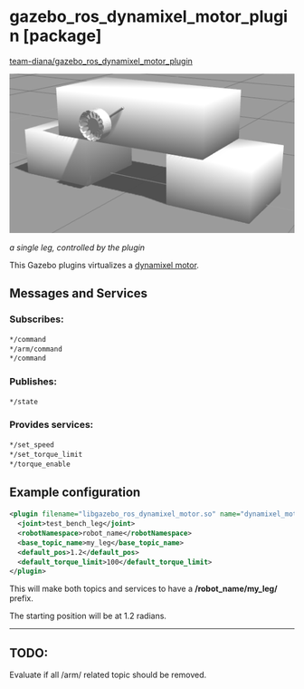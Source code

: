# gazebo_ros_dynamixel_motor_plugin [package]

[team-diana/gazebo_ros_dynamixel_motor_plugin](https://github.com/team-diana/gazebo_ros_dynamixel_motor_plugin)

![virtual test bench](/uploads/amalia_rover_leg_test_bench.png)

*a single leg, controlled by the plugin*

This Gazebo plugins virtualizes a [dynamixel motor](dynamixel_mx-64.md).

## Messages and Services

### Subscribes:
```bash
*/command
*/arm/command
*/command
```
### Publishes:
```bash
*/state
```

### Provides services:
```bash
*/set_speed
*/set_torque_limit
*/torque_enable
```

## Example configuration

```xml
<plugin filename="libgazebo_ros_dynamixel_motor.so" name="dynamixel_motor">
  <joint>test_bench_leg</joint>
  <robotNamespace>robot_name</robotNamespace>
  <base_topic_name>my_leg</base_topic_name>
  <default_pos>1.2</default_pos>
  <default_torque_limit>100</default_torque_limit>
</plugin>
```

This will make both topics and services to have a **/robot_name/my_leg/** prefix.

The starting position will be at 1.2 radians.

---

## TODO:
Evaluate if all /arm/ related topic should be removed.
